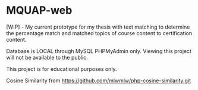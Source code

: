 # MQUAP-web
[WIP] - My current prototype for my thesis with text matching to determine the percentage match and matched topics of course content to certification content. 

Database is LOCAL through MySQL PHPMyAdmin only. Viewing this project will not be available to the public.

This project is for educational purposes only.

Cosine Similarity from https://github.com/mlwmlw/php-cosine-similarity.git
